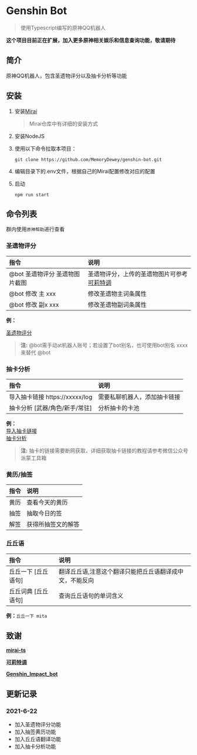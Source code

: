 # Genshin Bot

>使用Typescript编写的原神QQ机器人

**这个项目目前正在扩展，加入更多原神相关娱乐和信息查询功能，敬请期待**

## 简介

原神QQ机器人，包含圣遗物评分以及抽卡分析等功能

## 安装
1. 安装[Mirai](https://github.com/mamoe/mirai)
   > Mirai仓库中有详细的安装方式
   
2. 安装NodeJS


3. 使用以下命令拉取本项目：

   ```shell
   git clone https://github.com/MemoryDewey/genshin-bot.git
   ```

4. 编辑目录下的.env文件，根据自己的Mirai配置修改对应的配置

5. 启动
   ```shell
   npm run start
   ```

## 命令列表

群内使用`原神帮助`进行查看

### 圣遗物评分
指令|说明
:--|:--
@bot 圣遗物评分 圣遗物图片截图|圣遗物评分，上传的圣遗物图片可参考[可莉特调](https://genshin.pub)
@bot 修改 主 xxx|修改圣遗物主词条属性
@bot 修改 副x xxx|修改圣遗物副词条属性


**例：**


[圣遗物评分](https://github.com/MemoryDewey/genshin-bot/blob/master/doc/rate.png)


> **注:**  @bot需手动at机器人账号；若设置了bot别名，也可使用bot别名 xxxx来替代 @bot

### 抽卡分析
指令|说明
:--|:--  
导入抽卡链接 https://xxxxx/log|需要私聊机器人，添加抽卡链接
抽卡分析 [武器/角色/新手/常驻]|分析抽卡的卡池


**例：**
<br>
[导入抽卡链接](https://github.com/MemoryDewey/genshin-bot/blob/master/doc/add-href.png)
<br>
[抽卡分析](https://github.com/MemoryDewey/genshin-bot/blob/master/doc/wish-anylasis.png)


> **注:**  抽卡的链接需要断网获取，详细获取抽卡链接的教程请参考微信公众号派蒙工具箱


### 黄历/抽签
指令|说明
:--|:--  
黄历|查看今天的黄历  
抽签|抽取今日的签
解签|获得所抽签文的解答


### 丘丘语

指令|说明
:--|:--  
丘丘一下 [丘丘语句]|翻译丘丘语,注意这个翻译只能把丘丘语翻译成中文，不能反向  
丘丘词典 [丘丘语句]|查询丘丘语句的单词含义

**例：**`丘丘一下 mita`


## 致谢
**[mirai-ts](https://github.com/YunYouJun/mirai-ts)**

**[可莉特调](https://genshin.pub)**

**[Genshin_Impact_bot](https://github.com/H-K-Y/Genshin_Impact_bot)**

## 更新记录

### 2021-6-22
* 加入圣遗物评分功能
* 加入抽签黄历功能
* 加入丘丘语翻译功能
* 加入抽卡分析功能

